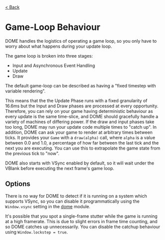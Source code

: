 [< Back](..)

Game-Loop Behaviour
===================

DOME handles the logistics of operating a game loop, so you only have to worry about what happens during your update loop.

The game loop is broken into three stages:
 * Input and Asynchronous Event Handling
 * Update
 * Draw

The default game-loop can be described as having a "fixed timestep with variable rendering".

This means that the the Update Phase runs with a fixed granularity of 16.6ms but the Input and Draw phases are processed at every opportunity. 
Therefore, you can rely on your game having deterministic behaviour as every update is the same time-slice, and DOME should gracefully handle a variety of machines of differing power. If the draw and input phases take too long, DOME may run your update code multiple times to "catch up".
In addition, DOME can ask your game to render at arbitrary times between ticks. It provides your `Game` with a `draw(alpha)` call, where `alpha`  is a value between 0.0 and 1.0, a percentage of how far between the last tick and the next you are executing. You can use this to extrapolate the game state from the previous tick to "now".

DOME also starts with VSync enabled by default, so it will wait under the VBlank before executing the next frame's game loop.

## Options

There is no way for DOME to detect if it is running on a system which supports VSync, so you can disable it programmatically using the `Window.vsync` setting in the [dome](/modules/dome) module.

It's possible that you spot a single-frame stutter while the game is running at a high framerate. This is due to slight errors in frame time counting, and so DOME catches up unnecessarily. You can disable the catchup behaviour using `Window.lockstep = true`.



